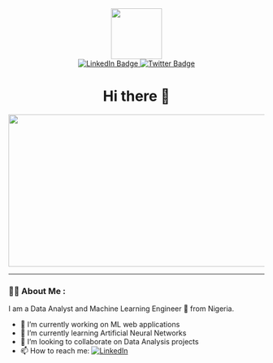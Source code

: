 <div id="header" align="center">
<!--   <img src="https://media1.giphy.com/media/g06HKnMmtK1aXurndU/giphy.gif" width="100"/> -->
  <img src="https://giphy.com/gifs/loop-ai-artificial-intelligence-TaYmMYLtP0RvpDzgn4", width=100/>
  
  <div id="badges">
  <a href="https://www.linkedin.com/in/samuel-aderemi/">
    <img src="https://img.shields.io/badge/LinkedIn-blue?style=for-the-badge&logo=linkedin&logoColor=white" alt="LinkedIn Badge"/>
  </a>
  
  <a href="https://twitter.com/justRemy_">
    <img src="https://img.shields.io/badge/Twitter-blue?style=for-the-badge&logo=twitter&logoColor=white" alt="Twitter Badge"/>
  </a>
</div>
<h1> Hi there 👋 </h1>
</div>


<div align="center">
  <img src="https://media3.giphy.com/media/ZaWIVLcGf8lqHK2rHq/200.webp" width="600" height="300"/>
</div>

---

### :man_technologist: About Me :


I am a Data Analyst and Machine Learning Engineer :crystal_ball: from Nigeria.
- 🔭 I’m currently working on ML web applications
- 🌱 I’m currently learning Artificial Neural Networks
- 👯 I’m looking to collaborate on Data Analysis projects
- 📫 How to reach me: [![LinkedIn](https://img.shields.io/badge/LinkedIn-%230077B5.svg?logo=linkedin&logoColor=white)](https://www.linkedin.com/in/samuel-aderemi)


